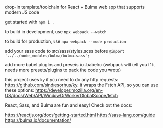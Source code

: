 drop-in template/toolchain for React + Bulma web app that supports modern JS code

get started with `npm i .`

to build in development, use `npx webpack --watch`

to build for production, use `npx webpack --mode production`

add your sass code to src/sass/styles.scss before `@import '../../node_modules/bulma/bulma.sass';`

add more babel plugins and presets to .babelrc (webpack will tell you if it needs more presets/plugins to pack the code you wrote)

this project uses `ky` if you need to do any http requests: https://github.com/sindresorhus/ky. it wraps the Fetch API, so you can use these options: https://developer.mozilla.org/en-US/docs/Web/API/WindowOrWorkerGlobalScope/fetch

React, Sass, and Bulma are fun and easy! Check out the docs:

https://reactjs.org/docs/getting-started.html
https://sass-lang.com/guide
https://bulma.io/documentation/
